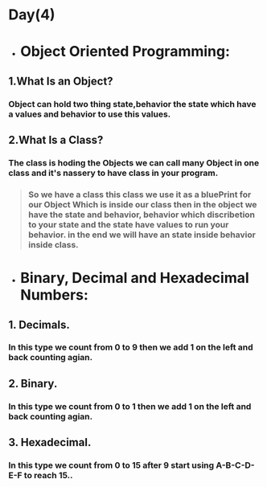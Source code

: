 # Day(4)

* # Object Oriented Programming:

## 1.What Is an Object?
### Object can hold two thing state,behavior the state which have a values and behavior to use this values. 

## 2.What Is a Class?
### The class is hoding the Objects we can call many Object in one class  and it's nassery to have class in your program.

> ### So we have a class this class we use it as a bluePrint for our Object Which is inside our class then in the object we have the state and behavior, behavior which discribetion to your state and the state have values to run your behavior. in the end we will have an state inside behavior inside class.

* # Binary, Decimal and Hexadecimal Numbers:

## 1. Decimals.

### In this type we count from 0 to 9 then we add 1 on the left and back counting agian.

## 2. Binary.

### In this type we count from 0 to 1 then we add 1 on the left and back counting agian.

## 3. Hexadecimal.

### In this type we count from 0 to 15 after 9 start using A-B-C-D-E-F to reach 15..
